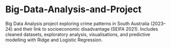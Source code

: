 # Big-Data-Analysis-and-Project
Big Data Analysis project exploring crime patterns in South Australia (2023–24) and their link to socioeconomic disadvantage (SEIFA 2021). Includes cleaned datasets, exploratory analysis, visualisations, and predictive modelling with Ridge and Logistic Regression.
